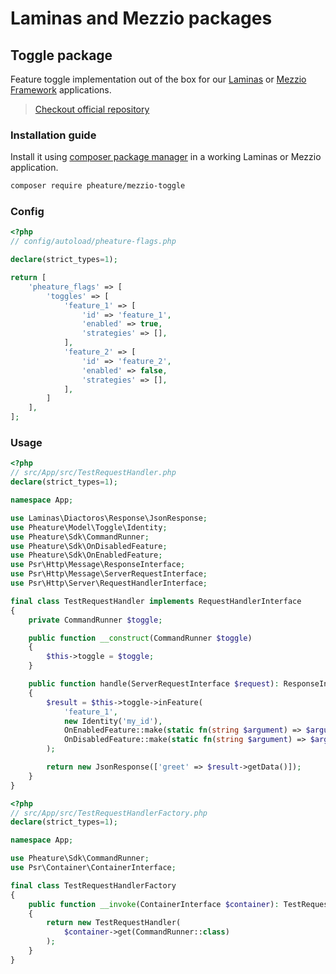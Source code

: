 # Laminas and Mezzio packages

## Toggle package

Feature toggle implementation out of the box for our [Laminas]() or [Mezzio Framework]() applications.

> [Checkout official repository](https://github.com/pheature-flags/mezzio-toggle)

### Installation guide

Install it using [composer package manager](https://getcomposer.org/download/) in a working Laminas or Mezzio application.

```bash
composer require pheature/mezzio-toggle
```

### Config

```php
<?php
// config/autoload/pheature-flags.php

declare(strict_types=1);

return [
    'pheature_flags' => [
        'toggles' => [
            'feature_1' => [
                'id' => 'feature_1',
                'enabled' => true,
                'strategies' => [],
            ],
            'feature_2' => [
                'id' => 'feature_2',
                'enabled' => false,
                'strategies' => [],
            ],
        ]
    ],
];

```

### Usage

```php
<?php
// src/App/src/TestRequestHandler.php
declare(strict_types=1);

namespace App;

use Laminas\Diactoros\Response\JsonResponse;
use Pheature\Model\Toggle\Identity;
use Pheature\Sdk\CommandRunner;
use Pheature\Sdk\OnDisabledFeature;
use Pheature\Sdk\OnEnabledFeature;
use Psr\Http\Message\ResponseInterface;
use Psr\Http\Message\ServerRequestInterface;
use Psr\Http\Server\RequestHandlerInterface;

final class TestRequestHandler implements RequestHandlerInterface
{
    private CommandRunner $toggle;

    public function __construct(CommandRunner $toggle)
    {
        $this->toggle = $toggle;
    }

    public function handle(ServerRequestInterface $request): ResponseInterface
    {
        $result = $this->toggle->inFeature(
            'feature_1',
            new Identity('my_id'),
            OnEnabledFeature::make(static fn(string $argument) => $argument, ['Feature Enabled!!!']),
            OnDisabledFeature::make(static fn(string $argument) => $argument, ['Feature Disabled :-S'])
        );

        return new JsonResponse(['greet' => $result->getData()]);
    }
}
```

```php
<?php
// src/App/src/TestRequestHandlerFactory.php
declare(strict_types=1);

namespace App;

use Pheature\Sdk\CommandRunner;
use Psr\Container\ContainerInterface;

final class TestRequestHandlerFactory
{
    public function __invoke(ContainerInterface $container): TestRequestHandler
    {
        return new TestRequestHandler(
            $container->get(CommandRunner::class)
        );
    }
}

```
